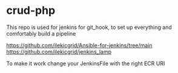 # crud-php
This repo is used for jenkins for git_hook, to set up everything and comfortably build a pipeline

https://github.com/ilekicgrid/Ansible-for-jenkins/tree/main
https://github.com/ilekicgrid/jenkins_lamp

To make it work change your JenkinsFile with the right ECR URI
